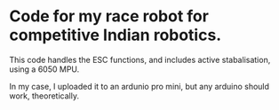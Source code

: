 # Code for my race robot for competitive Indian robotics.


This code handles the ESC functions, and includes active stabalisation, using a 6050 MPU.

In my case, I uploaded it to an ardunio pro mini, but any arduino should work, theoretically.


